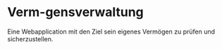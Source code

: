# Verm-gensverwaltung
Eine Webapplication mit den Ziel sein eigenes Vermögen zu prüfen und sicherzustellen.
